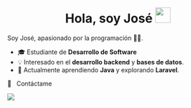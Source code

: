 <h1 align="center"><b>Hola, soy José </b><img src="https://media.giphy.com/media/hvRJCLFzcasrR4ia7z/giphy.gif" width="35"></h1>

Soy José, apasionado por la programación 👨‍💻.


- 🎓 Estudiante de **Desarrollo de Software**
- 💡 Interesado en el **desarrollo backend** y **bases de datos**.
- 🌱 Actualmente aprendiendo **Java** y explorando **Laravel**.


🤝 &nbsp; Contáctame

[<img src="https://img.shields.io/badge/X-%23000000.svg?style=for-the-badge&logo=X&logoColor=white" />](https://x.com/CodeByJose)
